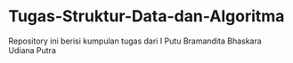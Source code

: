 # Tugas-Struktur-Data-dan-Algoritma
Repository ini berisi kumpulan tugas dari I Putu Bramandita Bhaskara Udiana Putra
